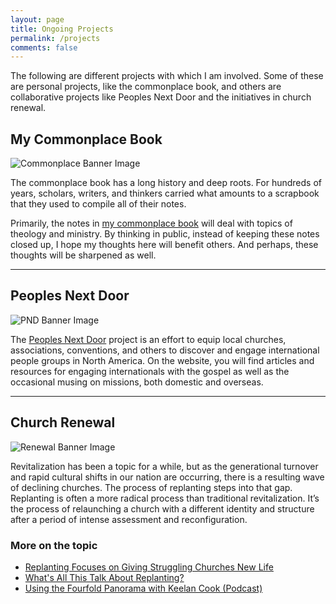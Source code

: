 ```yaml
---
layout: page
title: Ongoing Projects
permalink: /projects
comments: false
---
```


The following are different projects with which I am involved. Some of these are personal projects, like the commonplace book, and others are collaborative projects like Peoples Next Door and the initiatives in church renewal.

## My Commonplace Book

![Commonplace Banner Image](https://i.imgur.com/BzZOtqw.png)

The commonplace book has a long history and deep roots. For hundreds of years, scholars, writers, and thinkers carried what amounts to a scrapbook that they used to compile all of their notes.

Primarily, the notes in [my commonplace book](https://keelan.wiki) will deal with topics of theology and ministry. By thinking in public, instead of keeping these notes closed up, I hope my thoughts here will benefit others. And perhaps, these thoughts will be sharpened as well.

---
## Peoples Next Door

![PND Banner Image](https://i.imgur.com/qkWO4qa.png)

The [Peoples Next Door](https://peoplesnextdoor.com) project is an effort to equip local churches, associations, conventions, and others to discover and engage international people groups in North America. On the website, you will find articles and resources for engaging internationals with the gospel as well as the occasional musing on missions, both domestic and overseas.

---

## Church Renewal

![Renewal Banner Image](https://i.imgur.com/YmOtly9.png)

Revitalization has been a topic for a while, but as the generational turnover and rapid cultural shifts in our nation are occurring, there is a resulting wave of declining churches. The process of replanting steps into that gap. Replanting is often a more radical process than traditional revitalization. It’s the process of relaunching a church with a different identity and structure after a period of intense assessment and reconfiguration. 

### More on the topic
* [Replanting Focuses on Giving Struggling Churches New Life](https://www.baptiststandard.com/news/texas/replanting-focuses-on-giving-struggling-churches-new-life/)
* [What's All This Talk About Replanting?](https://www.ubahouston.org/blog/2019/1/10/what-is-all-this-talk-about-replanting)
* [Using the Fourfold Panorama with Keelan Cook (Podcast)](https://replantbootcamp.com/podcast/ep23/)
